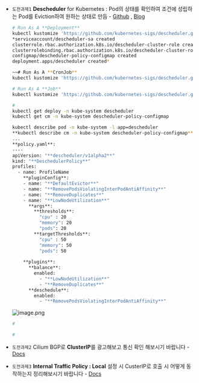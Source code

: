 - `도전과제1` **Descheduler** for Kubernetes : Pod의 상태를 확인하여 조건에 성립하는 Pod를 Eviction하여 원하는 상태로 만듬 - [Github](https://github.com/kubernetes-sigs/descheduler) , [Blog](https://ybchoi.com/19)
    
    ```bash
    # Run As A **Deployment**
    kubectl kustomize 'https://github.com/kubernetes-sigs/descheduler.git/kubernetes/**deployment**?ref=release-1.33' | kubectl apply -f -
    *serviceaccount/descheduler-sa created
    clusterrole.rbac.authorization.k8s.io/descheduler-cluster-role created
    clusterrolebinding.rbac.authorization.k8s.io/descheduler-cluster-role-binding created
    configmap/descheduler-policy-configmap created
    deployment.apps/descheduler created*
    
    ~~# Run As A **CronJob**
    kubectl kustomize 'https://github.com/kubernetes-sigs/descheduler.git/kubernetes/**cronjob**?ref=release-1.33' | kubectl apply -f -
    
    # Run As A **Job**
    kubectl kustomize 'https://github.com/kubernetes-sigs/descheduler.git/kubernetes/**job**?ref=release-1.33' | kubectl apply -f -~~
    
    #
    kubectl get deploy -n kube-system descheduler
    kubectl get cm -n kube-system descheduler-policy-configmap
    
    kubectl describe pod -n kube-system -l app=descheduler
    **kubectl describe cm -n kube-system descheduler-policy-configmap**
    ...
    **policy.yaml**:
    ----
    apiVersion: "**descheduler/v1alpha2**"
    kind: "**DeschedulerPolicy**"
    profiles:
      - name: ProfileName
        **pluginConfig**:
        - name: "**DefaultEvictor**"
        - name: "**RemovePodsViolatingInterPodAntiAffinity**"
        - name: "**RemoveDuplicates**"
        - name: "**LowNodeUtilization**"
          **args**:
            **thresholds**:
              "cpu" : 20
              "memory": 20
              "pods": 20
            **targetThresholds**:
              "cpu" : 50
              "memory": 50
              "pods": 50
              
        **plugins**:
          **balance**:
            enabled:
              - "**LowNodeUtilization**"
              - "**RemoveDuplicates**"
          **deschedule**:
            enabled:
              - "**RemovePodsViolatingInterPodAntiAffinity**"
    
    ```
    
    ![image.png](attachment:932b143e-7fa2-43f3-b426-7f3c200f197b:image.png)
    
    ```bash
    #
    
    #
    ```
    
- `도전과제2` Cilium BGP로 **ClusterIP**를 광고해보고 통신 확인 해보시기 바랍니다 - [Docs](https://docs.cilium.io/en/stable/network/bgp-control-plane/bgp-control-plane-v2/#clusterip)
- `도전과제3` **Internal Traffic Policy : Local** 설정 시 CusterIP로 호출 시 어떻게 동작하는지 정리해보시기 바랍니다 - [Docs](https://kubernetes.io/docs/concepts/services-networking/service-traffic-policy/)